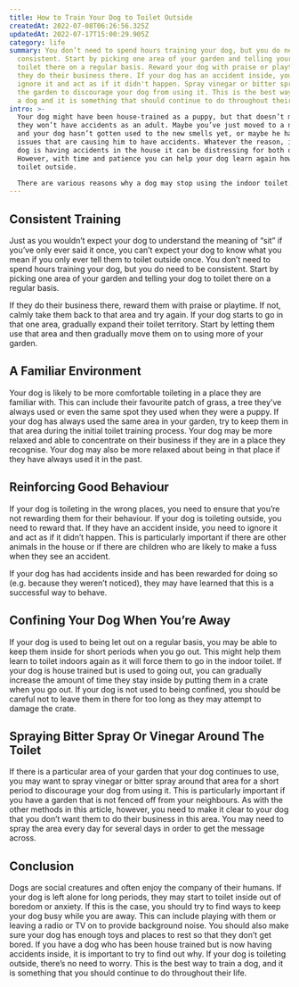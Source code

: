 ```yaml
---
title: How to Train Your Dog to Toilet Outside
createdAt: 2022-07-08T06:26:56.325Z
updatedAt: 2022-07-17T15:00:29.905Z
category: life
summary: You don’t need to spend hours training your dog, but you do need to be
  consistent. Start by picking one area of your garden and telling your dog to
  toilet there on a regular basis. Reward your dog with praise or playtime if
  they do their business there. If your dog has an accident inside, you need to
  ignore it and act as if it didn't happen. Spray vinegar or bitter spray around
  the garden to discourage your dog from using it. This is the best way to train
  a dog and it is something that should continue to do throughout their life.
intro: >-
  Your dog might have been house-trained as a puppy, but that doesn’t mean
  they won’t have accidents as an adult. Maybe you’ve just moved to a new home
  and your dog hasn’t gotten used to the new smells yet, or maybe he has medical
  issues that are causing him to have accidents. Whatever the reason, if your
  dog is having accidents in the house it can be distressing for both of you.
  However, with time and patience you can help your dog learn again how to
  toilet outside. 

  There are various reasons why a dog may stop using the indoor toilet. It may be as simple as them not liking it because of its location or smell or because there’s another person or animal living in the house now who they don’t like seeing when they do their business.
---
```


## Consistent Training

Just as you wouldn’t expect your dog to understand the meaning of “sit” if you’ve only ever said it once, you can’t expect your dog to know what you mean if you only ever tell them to toilet outside once.
You don’t need to spend hours training your dog, but you do need to be consistent.
Start by picking one area of your garden and telling your dog to toilet there on a regular basis.

If they do their business there, reward them with praise or playtime. If not, calmly take them back to that area and try again.
If your dog starts to go in that one area, gradually expand their toilet territory. Start by letting them use that area and then gradually move them on to using more of your garden.

## A Familiar Environment

Your dog is likely to be more comfortable toileting in a place they are familiar with. This can include their favourite patch of grass, a tree they’ve always used or even the same spot they used when they were a puppy.
If your dog has always used the same area in your garden, try to keep them in that area during the initial toilet training process.
Your dog may be more relaxed and able to concentrate on their business if they are in a place they recognise.
Your dog may also be more relaxed about being in that place if they have always used it in the past.

## Reinforcing Good Behaviour

If your dog is toileting in the wrong places, you need to ensure that you’re not rewarding them for their behaviour.
If your dog is toileting outside, you need to reward that. If they have an accident inside, you need to ignore it and act as if it didn’t happen.
This is particularly important if there are other animals in the house or if there are children who are likely to make a fuss when they see an accident.

If your dog has had accidents inside and has been rewarded for doing so (e.g. because they weren’t noticed), they may have learned that this is a successful way to behave.

## Confining Your Dog When You’re Away

If your dog is used to being let out on a regular basis, you may be able to keep them inside for short periods when you go out. This might help them learn to toilet indoors again as it will force them to go in the indoor toilet.
If your dog is house trained but is used to going out, you can gradually increase the amount of time they stay inside by putting them in a crate when you go out.
If your dog is not used to being confined, you should be careful not to leave them in there for too long as they may attempt to damage the crate.

## Spraying Bitter Spray Or Vinegar Around The Toilet

If there is a particular area of your garden that your dog continues to use, you may want to spray vinegar or bitter spray around that area for a short period to discourage your dog from using it.
This is particularly important if you have a garden that is not fenced off from your neighbours.
As with the other methods in this article, however, you need to make it clear to your dog that you don’t want them to do their business in this area.
You may need to spray the area every day for several days in order to get the message across.

## Conclusion

Dogs are social creatures and often enjoy the company of their humans. If your dog is left alone for long periods, they may start to toilet inside out of boredom or anxiety. If this is the case, you should try to find ways to keep your dog busy while you are away. This can include playing with them or leaving a radio or TV on to provide background noise. You should also make sure your dog has enough toys and places to rest so that they don’t get bored. If you have a dog who has been house trained but is now having accidents inside, it is important to try to find out why.
If your dog is toileting outside, there’s no need to worry. This is the best way to train a dog, and it is something that you should continue to do throughout their life.

